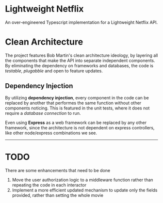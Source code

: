 # Lightweight Netflix

An over-engineered Typescript implementation for a Lightweight Netflix API.

# Clean Architecture

The project features Bob Martin's clean architecture ideology, by layering all the components that make the API into separate independent
components. By eliminating the dependency on frameworks and databases, the code is _testable_, _plugabble_ and open to feature updates.

## Dependency Injection

By utilizing **dependency injection**, every component in the code can be replaced by another that performes the same function without other components noticing.
This is featured in the unit tests, where it does not require a _database connection_ to run.

Even using **Express** as a web framework can be replaced by any other framework, since the architecture is not dependent on express controllers, like other node/express combinations we see.

---

# TODO

There are some enhancements that need to be done

1. Move the user authorization logic to a middleware function rather than repeating the code in each interactor
2. Implement a more efficient updated mechanism to update only the fields provided, rather than setting the whole movie
